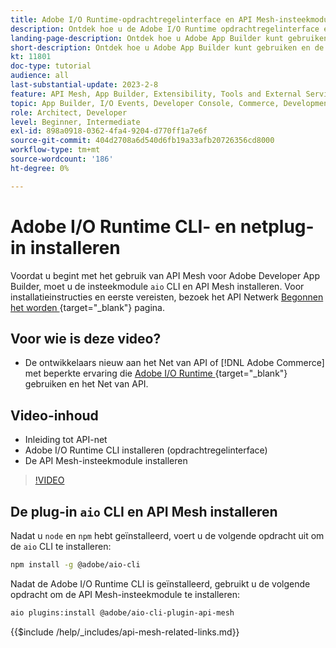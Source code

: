 ```yaml
---
title: Adobe I/O Runtime-opdrachtregelinterface en API Mesh-insteekmodule installeren
description: Ontdek hoe u de Adobe I/O Runtime opdrachtregelinterface en de API Mesh-plug-in installeert
landing-page-description: Ontdek hoe u Adobe App Builder kunt gebruiken en de Adobe I/O Runtime met de API Mesh-plug-in kunt installeren.
short-description: Ontdek hoe u Adobe App Builder kunt gebruiken en de Adobe I/O Runtime met de API Mesh-plug-in kunt installeren.
kt: 11801
doc-type: tutorial
audience: all
last-substantial-update: 2023-2-8
feature: API Mesh, App Builder, Extensibility, Tools and External Services, Backend Development
topic: App Builder, I/O Events, Developer Console, Commerce, Development, Integrations
role: Architect, Developer
level: Beginner, Intermediate
exl-id: 898a0918-0362-4fa4-9204-d770ff1a7e6f
source-git-commit: 404d2708a6d540d6fb19a33afb20726356cd8000
workflow-type: tm+mt
source-wordcount: '186'
ht-degree: 0%

---
```


# Adobe I/O Runtime CLI- en netplug-in installeren

Voordat u begint met het gebruik van API Mesh voor Adobe Developer App Builder, moet u de insteekmodule `aio` CLI en API Mesh installeren.
Voor installatieinstructies en eerste vereisten, bezoek het API Netwerk [ Begonnen het worden ](https://developer.adobe.com/graphql-mesh-gateway/gateway/getting-started/){target="_blank"}  pagina.

## Voor wie is deze video?

* De ontwikkelaars nieuw aan het Net van API of [!DNL Adobe Commerce] met beperkte ervaring die [ Adobe I/O Runtime ](https://developer.adobe.com/runtime/docs/guides/overview/){target="_blank"} gebruiken  en het Net van API.

## Video-inhoud

* Inleiding tot API-net
* Adobe I/O Runtime CLI installeren (opdrachtregelinterface)
* De API Mesh-insteekmodule installeren

>[!VIDEO](https://video.tv.adobe.com/v/3414122?quality=12&learn=on)

## De plug-in `aio` CLI en API Mesh installeren

Nadat u `node` en `npm` hebt geïnstalleerd, voert u de volgende opdracht uit om de `aio` CLI te installeren:

```bash
npm install -g @adobe/aio-cli
```

Nadat de Adobe I/O Runtime CLI is geïnstalleerd, gebruikt u de volgende opdracht om de API Mesh-insteekmodule te installeren:

```bash
aio plugins:install @adobe/aio-cli-plugin-api-mesh
```

{{$include /help/_includes/api-mesh-related-links.md}}
